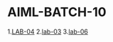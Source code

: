 # AIML-BATCH-10
1.[LAB-04](https://github.com/2203A51519/AIML-BATCH-10/edit/main/README.md)
2.[lab-03](https://github.com/2203A51519/AIML-BATCH-10/edit/main/README.md)
3.[lab-06](https://github.com/2203A51519/AIML-BATCH-10/blob/main/lab_06.ipynb)





